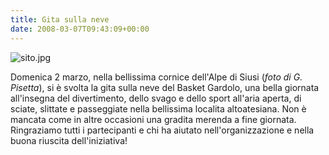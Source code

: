 ```yaml
---
title: Gita sulla neve
date: 2008-03-07T09:43:09+00:00
---
```

![sito.jpg](/images/articoli/sito.jpg)

Domenica 2 marzo, nella bellissima cornice dell'Alpe di Siusi (_foto di G. Pisetta_), si è svolta la gita sulla neve del Basket Gardolo, una bella giornata all'insegna del divertimento, dello svago e dello sport all'aria aperta, di sciate, slittate e passeggiate nella bellissima localita altoatesiana. Non è mancata come in altre occasioni una gradita merenda a fine giornata. Ringraziamo tutti i partecipanti e chi ha aiutato nell'organizzazione e nella buona riuscita dell'iniziativa!